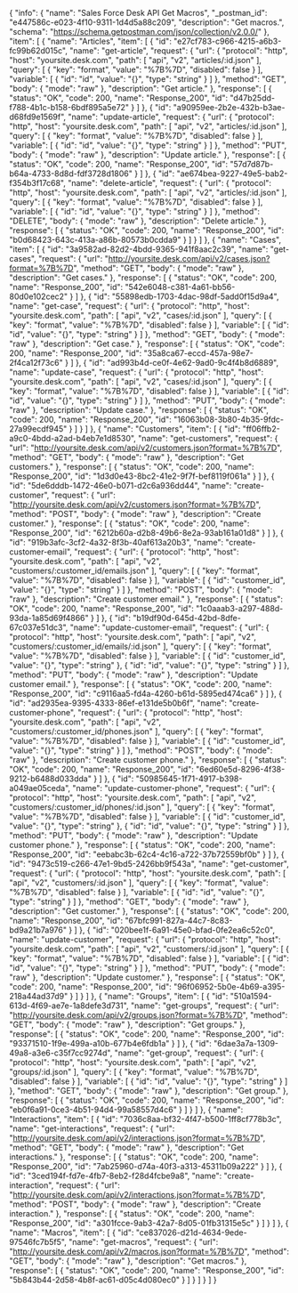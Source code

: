 {
  "info": {
    "name": "Sales Force Desk API Get Macros",
    "_postman_id": "e447586c-e023-4f10-9311-1d4d5a88c209",
    "description": "Get macros.",
    "schema": "https://schema.getpostman.com/json/collection/v2.0.0/"
  },
  "item": [
    {
      "name": "Articles",
      "item": [
        {
          "id": "e27cf783-c966-4215-a6b3-fc99b62d015c",
          "name": "get-article",
          "request": {
            "url": {
              "protocol": "http",
              "host": "yoursite.desk.com",
              "path": [
                "api",
                "v2",
                "articles/:id.json"
              ],
              "query": [
                {
                  "key": "format",
                  "value": "%7B%7D",
                  "disabled": false
                }
              ],
              "variable": [
                {
                  "id": "id",
                  "value": "{}",
                  "type": "string"
                }
              ]
            },
            "method": "GET",
            "body": {
              "mode": "raw"
            },
            "description": "Get article."
          },
          "response": [
            {
              "status": "OK",
              "code": 200,
              "name": "Response_200",
              "id": "d47b25dd-f788-4b1c-b158-6bdf895a5e72"
            }
          ]
        },
        {
          "id": "a90959ee-2b2e-432b-b3ae-d68fd9e1569f",
          "name": "update-article",
          "request": {
            "url": {
              "protocol": "http",
              "host": "yoursite.desk.com",
              "path": [
                "api",
                "v2",
                "articles/:id.json"
              ],
              "query": [
                {
                  "key": "format",
                  "value": "%7B%7D",
                  "disabled": false
                }
              ],
              "variable": [
                {
                  "id": "id",
                  "value": "{}",
                  "type": "string"
                }
              ]
            },
            "method": "PUT",
            "body": {
              "mode": "raw"
            },
            "description": "Update article."
          },
          "response": [
            {
              "status": "OK",
              "code": 200,
              "name": "Response_200",
              "id": "57d7d87b-b64a-4733-8d8d-fdf3728d1806"
            }
          ]
        },
        {
          "id": "ae674bea-9227-49e5-bab2-f354b3f17c68",
          "name": "delete-article",
          "request": {
            "url": {
              "protocol": "http",
              "host": "yoursite.desk.com",
              "path": [
                "api",
                "v2",
                "articles/:id.json"
              ],
              "query": [
                {
                  "key": "format",
                  "value": "%7B%7D",
                  "disabled": false
                }
              ],
              "variable": [
                {
                  "id": "id",
                  "value": "{}",
                  "type": "string"
                }
              ]
            },
            "method": "DELETE",
            "body": {
              "mode": "raw"
            },
            "description": "Delete article."
          },
          "response": [
            {
              "status": "OK",
              "code": 200,
              "name": "Response_200",
              "id": "b0d68423-643c-413a-a86b-80573b0cdda9"
            }
          ]
        }
      ]
    },
    {
      "name": "Cases",
      "item": [
        {
          "id": "3a9582ad-82d2-4bdd-9365-941f8aac2c39",
          "name": "get-cases",
          "request": {
            "url": "http://yoursite.desk.com/api/v2/cases.json?format=%7B%7D",
            "method": "GET",
            "body": {
              "mode": "raw"
            },
            "description": "Get cases."
          },
          "response": [
            {
              "status": "OK",
              "code": 200,
              "name": "Response_200",
              "id": "542e6048-c381-4a61-bb56-80d0e102cec2"
            }
          ]
        },
        {
          "id": "55898edb-1703-4dac-98df-5add0f15d9a4",
          "name": "get-case",
          "request": {
            "url": {
              "protocol": "http",
              "host": "yoursite.desk.com",
              "path": [
                "api",
                "v2",
                "cases/:id.json"
              ],
              "query": [
                {
                  "key": "format",
                  "value": "%7B%7D",
                  "disabled": false
                }
              ],
              "variable": [
                {
                  "id": "id",
                  "value": "{}",
                  "type": "string"
                }
              ]
            },
            "method": "GET",
            "body": {
              "mode": "raw"
            },
            "description": "Get case."
          },
          "response": [
            {
              "status": "OK",
              "code": 200,
              "name": "Response_200",
              "id": "35a8ca67-eccd-457a-98e7-2f4ca12f73c6"
            }
          ]
        },
        {
          "id": "ad993b4d-ce0f-4e62-9ad0-9c4f4b8d6889",
          "name": "update-case",
          "request": {
            "url": {
              "protocol": "http",
              "host": "yoursite.desk.com",
              "path": [
                "api",
                "v2",
                "cases/:id.json"
              ],
              "query": [
                {
                  "key": "format",
                  "value": "%7B%7D",
                  "disabled": false
                }
              ],
              "variable": [
                {
                  "id": "id",
                  "value": "{}",
                  "type": "string"
                }
              ]
            },
            "method": "PUT",
            "body": {
              "mode": "raw"
            },
            "description": "Update case."
          },
          "response": [
            {
              "status": "OK",
              "code": 200,
              "name": "Response_200",
              "id": "16063b08-3b80-4b35-9fdc-27a99ecdf945"
            }
          ]
        }
      ]
    },
    {
      "name": "Customers",
      "item": [
        {
          "id": "ff06ffb2-a9c0-4bdd-a2ad-b4eb7e1d8530",
          "name": "get-customers",
          "request": {
            "url": "http://yoursite.desk.com/api/v2/customers.json?format=%7B%7D",
            "method": "GET",
            "body": {
              "mode": "raw"
            },
            "description": "Get customers."
          },
          "response": [
            {
              "status": "OK",
              "code": 200,
              "name": "Response_200",
              "id": "1d3d0e43-8bc2-41e2-9f7f-bef8119f061a"
            }
          ]
        },
        {
          "id": "5de6dddb-1472-46e0-b071-d2c6a936dd44",
          "name": "create-customer",
          "request": {
            "url": "http://yoursite.desk.com/api/v2/customers.json?format=%7B%7D",
            "method": "POST",
            "body": {
              "mode": "raw"
            },
            "description": "Create customer."
          },
          "response": [
            {
              "status": "OK",
              "code": 200,
              "name": "Response_200",
              "id": "6212b60a-d2b8-49b6-8e2a-93ab161a01d8"
            }
          ]
        },
        {
          "id": "919b3afc-3cf2-4a32-8f3b-40af613a20b3",
          "name": "create-customer-email",
          "request": {
            "url": {
              "protocol": "http",
              "host": "yoursite.desk.com",
              "path": [
                "api",
                "v2",
                "customers/:customer_id/emails.json"
              ],
              "query": [
                {
                  "key": "format",
                  "value": "%7B%7D",
                  "disabled": false
                }
              ],
              "variable": [
                {
                  "id": "customer_id",
                  "value": "{}",
                  "type": "string"
                }
              ]
            },
            "method": "POST",
            "body": {
              "mode": "raw"
            },
            "description": "Create customer email."
          },
          "response": [
            {
              "status": "OK",
              "code": 200,
              "name": "Response_200",
              "id": "1c0aaab3-a297-488d-93da-1a85d69f4866"
            }
          ]
        },
        {
          "id": "b19df90d-645d-42bd-8dfe-67c037e51dc3",
          "name": "update-customer-email",
          "request": {
            "url": {
              "protocol": "http",
              "host": "yoursite.desk.com",
              "path": [
                "api",
                "v2",
                "customers/:customer_id/emails/:id.json"
              ],
              "query": [
                {
                  "key": "format",
                  "value": "%7B%7D",
                  "disabled": false
                }
              ],
              "variable": [
                {
                  "id": "customer_id",
                  "value": "{}",
                  "type": "string"
                },
                {
                  "id": "id",
                  "value": "{}",
                  "type": "string"
                }
              ]
            },
            "method": "PUT",
            "body": {
              "mode": "raw"
            },
            "description": "Update customer email."
          },
          "response": [
            {
              "status": "OK",
              "code": 200,
              "name": "Response_200",
              "id": "c9116aa5-fd4a-4260-b61d-5895ed474ca6"
            }
          ]
        },
        {
          "id": "ad2935ea-9395-4333-86ef-e131de5b0b6f",
          "name": "create-customer-phone",
          "request": {
            "url": {
              "protocol": "http",
              "host": "yoursite.desk.com",
              "path": [
                "api",
                "v2",
                "customers/:customer_id/phones.json"
              ],
              "query": [
                {
                  "key": "format",
                  "value": "%7B%7D",
                  "disabled": false
                }
              ],
              "variable": [
                {
                  "id": "customer_id",
                  "value": "{}",
                  "type": "string"
                }
              ]
            },
            "method": "POST",
            "body": {
              "mode": "raw"
            },
            "description": "Create customer phone."
          },
          "response": [
            {
              "status": "OK",
              "code": 200,
              "name": "Response_200",
              "id": "6ed60e5d-8296-4f38-9212-b6488d033dda"
            }
          ]
        },
        {
          "id": "50985645-1f71-4917-b398-a049ae05ceda",
          "name": "update-customer-phone",
          "request": {
            "url": {
              "protocol": "http",
              "host": "yoursite.desk.com",
              "path": [
                "api",
                "v2",
                "customers/:customer_id/phones/:id.json"
              ],
              "query": [
                {
                  "key": "format",
                  "value": "%7B%7D",
                  "disabled": false
                }
              ],
              "variable": [
                {
                  "id": "customer_id",
                  "value": "{}",
                  "type": "string"
                },
                {
                  "id": "id",
                  "value": "{}",
                  "type": "string"
                }
              ]
            },
            "method": "PUT",
            "body": {
              "mode": "raw"
            },
            "description": "Update customer phone."
          },
          "response": [
            {
              "status": "OK",
              "code": 200,
              "name": "Response_200",
              "id": "eebabc3b-62c4-4c16-a722-37b72559bf0b"
            }
          ]
        },
        {
          "id": "9473c519-c266-47e1-9bd5-2426bb9f543a",
          "name": "get-customer",
          "request": {
            "url": {
              "protocol": "http",
              "host": "yoursite.desk.com",
              "path": [
                "api",
                "v2",
                "customers/:id.json"
              ],
              "query": [
                {
                  "key": "format",
                  "value": "%7B%7D",
                  "disabled": false
                }
              ],
              "variable": [
                {
                  "id": "id",
                  "value": "{}",
                  "type": "string"
                }
              ]
            },
            "method": "GET",
            "body": {
              "mode": "raw"
            },
            "description": "Get customer."
          },
          "response": [
            {
              "status": "OK",
              "code": 200,
              "name": "Response_200",
              "id": "67bfc991-827a-44c7-8c83-bd9a21b7a976"
            }
          ]
        },
        {
          "id": "020bee1f-6a91-45e0-bfad-0fe2ea6c52c0",
          "name": "update-customer",
          "request": {
            "url": {
              "protocol": "http",
              "host": "yoursite.desk.com",
              "path": [
                "api",
                "v2",
                "customers/:id.json"
              ],
              "query": [
                {
                  "key": "format",
                  "value": "%7B%7D",
                  "disabled": false
                }
              ],
              "variable": [
                {
                  "id": "id",
                  "value": "{}",
                  "type": "string"
                }
              ]
            },
            "method": "PUT",
            "body": {
              "mode": "raw"
            },
            "description": "Update customer."
          },
          "response": [
            {
              "status": "OK",
              "code": 200,
              "name": "Response_200",
              "id": "96f06952-5b0e-4b69-a395-218a44ad37d9"
            }
          ]
        }
      ]
    },
    {
      "name": "Groups",
      "item": [
        {
          "id": "510a1594-613d-4f69-ae7e-1a8defe3d731",
          "name": "get-groups",
          "request": {
            "url": "http://yoursite.desk.com/api/v2/groups.json?format=%7B%7D",
            "method": "GET",
            "body": {
              "mode": "raw"
            },
            "description": "Get groups."
          },
          "response": [
            {
              "status": "OK",
              "code": 200,
              "name": "Response_200",
              "id": "93371510-1f9e-499a-a10b-677b4e6fdb1a"
            }
          ]
        },
        {
          "id": "6dae3a7a-1309-49a8-a3e6-c35f7cc9274d",
          "name": "get-group",
          "request": {
            "url": {
              "protocol": "http",
              "host": "yoursite.desk.com",
              "path": [
                "api",
                "v2",
                "groups/:id.json"
              ],
              "query": [
                {
                  "key": "format",
                  "value": "%7B%7D",
                  "disabled": false
                }
              ],
              "variable": [
                {
                  "id": "id",
                  "value": "{}",
                  "type": "string"
                }
              ]
            },
            "method": "GET",
            "body": {
              "mode": "raw"
            },
            "description": "Get group."
          },
          "response": [
            {
              "status": "OK",
              "code": 200,
              "name": "Response_200",
              "id": "eb0f6a91-0ce3-4b51-94d4-99a58557d4c6"
            }
          ]
        }
      ]
    },
    {
      "name": "Interactions",
      "item": [
        {
          "id": "7036c8aa-bf32-4f47-b500-1ff8cf778b3c",
          "name": "get-interactions",
          "request": {
            "url": "http://yoursite.desk.com/api/v2/interactions.json?format=%7B%7D",
            "method": "GET",
            "body": {
              "mode": "raw"
            },
            "description": "Get interactions."
          },
          "response": [
            {
              "status": "OK",
              "code": 200,
              "name": "Response_200",
              "id": "7ab25960-d74a-40f3-a313-45311b09a222"
            }
          ]
        },
        {
          "id": "3ced194f-fd7e-4fb7-8eb2-f28d4fcbe9a8",
          "name": "create-interaction",
          "request": {
            "url": "http://yoursite.desk.com/api/v2/interactions.json?format=%7B%7D",
            "method": "POST",
            "body": {
              "mode": "raw"
            },
            "description": "Create interaction."
          },
          "response": [
            {
              "status": "OK",
              "code": 200,
              "name": "Response_200",
              "id": "a301fcce-9ab3-42a7-8d05-01fb31315e5c"
            }
          ]
        }
      ]
    },
    {
      "name": "Macros",
      "item": [
        {
          "id": "ce837026-d21d-4634-9ede-97546fc7b5f5",
          "name": "get-macros",
          "request": {
            "url": "http://yoursite.desk.com/api/v2/macros.json?format=%7B%7D",
            "method": "GET",
            "body": {
              "mode": "raw"
            },
            "description": "Get macros."
          },
          "response": [
            {
              "status": "OK",
              "code": 200,
              "name": "Response_200",
              "id": "5b843b44-2d58-4b8f-ac61-d05c4d080ec0"
            }
          ]
        }
      ]
    }
  ]
}